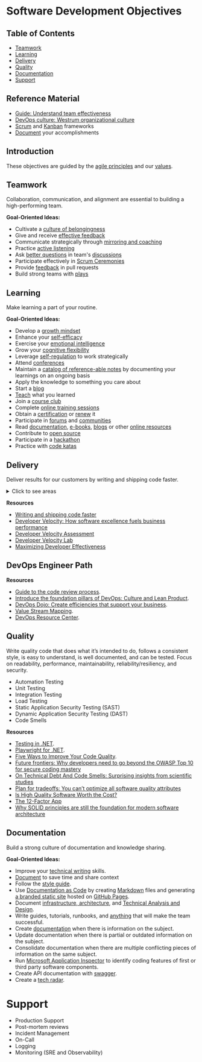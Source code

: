 # Software Development Objectives

## Table of Contents

- [Teamwork](#teamwork)
- [Learning](#learning)
- [Delivery](#delivery)
- [Quality](#quality)
- [Documentation](#documentation)
- [Support](#support)

## Reference Material
- [Guide: Understand team effectiveness](https://rework.withgoogle.com/guides/understanding-team-effectiveness/steps/foster-psychological-safety)
- [DevOps culture: Westrum organizational culture](https://cloud.google.com/architecture/devops/devops-culture-westrum-organizational-culture)
- [Scrum](https://scrumguides.org/scrum-guide.html) and [Kanban](https://www.scrum.org/resources/kanban-guide-scrum-teams) frameworks
- [Document](https://github.com/readme/guides/document-success) your accomplishments

## Introduction

These objectives are guided by the [agile principles](https://agilemanifesto.org/principles.html) and our [values]().


## Teamwork

Collaboration, communication, and alignment are essential to building a high-performing team.

**Goal-Oriented Ideas:**

- Cultivate a [culture of belongingness](https://docs.microsoft.com/en-us/learn/modules/cultivate-culture-belongingness/)
- Give and receive [effective feedback](https://docs.microsoft.com/en-us/learn/modules/give-receive-effective-feedback/)
- Communicate strategically through [mirroring and coaching](https://docs.microsoft.com/en-us/learn/modules/communicate-strategically-mirror-coach/)
- Practice [active listening](https://docs.microsoft.com/en-us/learn/modules/practice-active-listening/)
- Ask [better questions](https://stackoverflow.com/help/how-to-ask) in team's [discussions](https://docs.github.com/en/discussions)
- Participate effectively in [Scrum Ceremonies](https://www.youtube.com/playlist?list=PLaD4FvsFdarT0B2yi9byhKWYX1YmrkrpC)
- Provide [feedback](https://google.github.io/eng-practices/review) in pull requests
- Build strong teams with [plays](https://www.atlassian.com/team-playbook)



## Learning

Make learning a part of your routine.

**Goal-Oriented Ideas:**

- Develop a [growth mindset](https://docs.microsoft.com/en-us/learn/modules/develop-growth-mindset/)
- Enhance your [self-efficacy](https://docs.microsoft.com/en-us/learn/modules/enhance-self-efficacy/)
- Exercise your [emotional intelligence](https://docs.microsoft.com/en-us/learn/modules/exercise-your-emotional-intelligence/)
- Grow your [cognitive flexibility](https://docs.microsoft.com/en-us/learn/modules/grow-cognitive-flexibility/)
- Leverage [self-regulation](https://docs.microsoft.com/en-us/learn/modules/self-regulation-work-strategically/) to work strategically
- Attend [conferences](conferences.md)
- Maintain a [catalog of reference-able notes](https://github.com/readme/guides/private-documentation) by documenting your learnings on an ongoing basis
- Apply the knowledge to something you care about
- Start a [blog](https://stackoverflow.blog/2021/08/09/how-writing-can-advance-your-career-as-a-developer/)
- [Teach](https://github.com/readme/guides/public-documentation) what you learned
- Join a [course club](https://learning.linkedin.com/course-club)
- Complete [online training sessions](https://docs.microsoft.com/en-us/learn/)
- Obtain a [certification](https://docs.microsoft.com/en-us/learn/certifications/certification-process-overview) or [renew](https://docs.microsoft.com/en-us/learn/certifications/renew-your-microsoft-certification) it
- Participate in [forums](https://docs.microsoft.com/en-us/answers/products/dotnet) and [communities](https://techcommunity.microsoft.com/t5/net/ct-p/dotnet)
- Read [documentation](https://docs.microsoft.com/en-us/dotnet/), [e-books](https://azure.microsoft.com/en-us/resources/whitepapers/search/?type=EBookResource), [blogs](https://devblogs.microsoft.com/) or other [online resources](https://azure.microsoft.com/en-us/resources)
- Contribute to [open source](https://stackoverflow.blog/2020/08/03/getting-started-with-contributing-to-open-source/)
- Participate in a [hackathon](https://www.agorize.com/en/challenges?group=3)
- Practice with [code katas](https://www.codewars.com/)

## Delivery

Deliver results for our customers by writing and shipping code faster.

<details>
  <summary>Click to see areas</summary>
  
* Developer Productivity
* CI/CD Pipelines
* Release
* Reusing Code
* Coordinating and Merging Pull Requests

</details>

**Resources**

* [Writing and shipping code faster](https://octoverse.github.com/writing-code-faster/)
* [Developer Velocity: How software excellence fuels business performance](https://www.mckinsey.com/industries/technology-media-and-telecommunications/our-insights/developer-velocity-how-software-excellence-fuels-business-performance)
* [Developer Velocity Assessment](https://developervelocityassessment.com/)
* [Developer Velocity Lab](https://www.microsoft.com/en-us/research/group/developer-velocity-lab/)
* [Maximizing Developer Effectiveness](https://martinfowler.com/articles/developer-effectiveness.html)

## DevOps Engineer Path

**Resources**

* [Guide to the code review process](https://www.pluralsight.com/blog/tutorials/code-review).
* [Introduce the foundation pillars of DevOps: Culture and Lean Product](https://docs.microsoft.com/en-us/learn/modules/introduce-foundation-pillars-devops/).
* [DevOps Dojo: Create efficiencies that support your business](https://docs.microsoft.com/en-us/learn/paths/devops-dojo-white-belt-foundation/).
* [Value Stream Mapping](https://www.atlassian.com/continuous-delivery/principles/value-stream-mapping).
* [DevOps Resource Center](https://docs.microsoft.com/en-us/devops).

## Quality

Write quality code that does what it’s intended to do, follows a consistent style, is easy to understand, is well documented, and can be tested. 
Focus on readability, performance, maintainability, reliability/resiliency, and security.
  
* Automation Testing
* Unit Testing
* Integration Testing
* Load Testing
* Static Application Security Testing (SAST)
* Dynamic Application Security Testing (DAST)
* Code Smells

**Resources**

* [Testing in .NET](https://docs.microsoft.com/en-us/dotnet/core/testing/).
* [Playwright for .NET](https://playwright.dev/dotnet/docs/intro).
* [Five Ways to Improve Your Code Quality](https://blog.sonatype.com/five-ways-to-improve-your-code-quality).
* [Future frontiers: Why developers need to go beyond the OWASP Top 10 for secure coding mastery](https://discover.securecodewarrior.com/OWASP-Top-10-and-beyond-whitepaper.html)
* [On Technical Debt And Code Smells: Surprising insights from scientific studies](https://www.scrum.org/resources/blog/technical-debt-and-code-smells-surprising-insights-scientific-studies)
* [Plan for tradeoffs: You can’t optimize all software quality attributes](https://stackoverflow.blog/2022/01/17/plan-for-tradeoffs-you-cant-optimize-all-software-quality-attributes)
* [Is High Quality Software Worth the Cost?](https://martinfowler.com/articles/is-quality-worth-cost.html)
* [The 12-Factor App](https://12factor.net/)
* [Why SOLID principles are still the foundation for modern software architecture](https://stackoverflow.blog/2021/11/01/why-solid-principles-are-still-the-foundation-for-modern-software-architecture/)

## Documentation

Build a strong culture of documentation and knowledge sharing.

**Goal-Oriented Ideas:**

- Improve your [technical writing](https://developers.google.com/tech-writing) skills.
- [Document](https://github.com/readme/guides/code-as-documentation) to save time and share context
- Follow the [style guide](https://google.github.io/eng-practices/review).
- Use [Documentation as Code](https://www.docslikecode.com/) by creating [Markdown](https://guides.github.com/features/mastering-markdown) files and generating [a branded static site](https://squidfunk.github.io/mkdocs-material) hosted on [GitHub Pages](https://pages.github.com/).
- Document [infrastructure, architecture](https://www.archimatetool.com/), and [Technical Analysis and Design](https://plantuml.com/).
- Write guides, tutorials, runbooks, and [anything](https://about.gitlab.com/company/culture/all-remote/handbook-first-documentation) that will make the team successful.
- Create [documentation](https://octoverse.github.com/creating-documentation) when there is information on the subject.
- Update documentation when there is partial or outdated information on the subject.
- Consolidate documentation when there are multiple conflicting pieces of information on the same subject.
- Run [Microsoft Application Inspector](https://github.com/Microsoft/ApplicationInspector) to identify coding features of first or third party software components.
- Create API documentation with [swagger](https://swagger.io/).
- Create a [tech radar](https://radar.thoughtworks.com/).

# Support

* Production Support
* Post-mortem reviews
* Incident Management
* On-Call
* Logging
* Monitoring (SRE and Observability)

